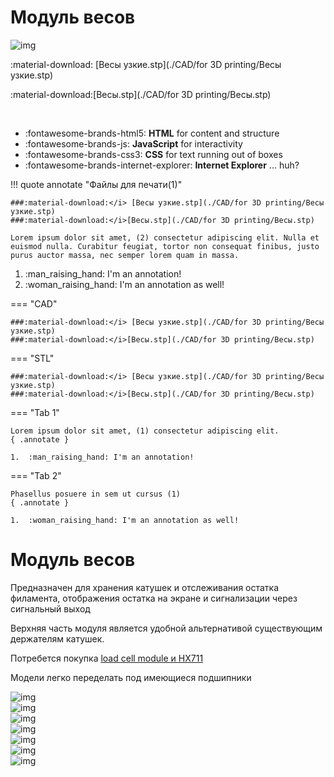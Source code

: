 # Модуль весов

<!-- ![img](https://github.com/pavluchenkor/iDryerProject/blob/main/iDryer%20v2/Hardware/Scale%20module/img/IMG_8882-web.jpeg)<br> -->
![img](./img/IMG_8882-web.jpeg)<br>



:material-download:</i> [Весы узкие.stp](./CAD/for 3D printing/Весы узкие.stp)

:material-download:</i>[Весы.stp](./CAD/for 3D printing/Весы.stp)

<br>
<div class="grid cards" markdown>

- :fontawesome-brands-html5: __HTML__ for content and structure
- :fontawesome-brands-js: __JavaScript__ for interactivity
- :fontawesome-brands-css3: __CSS__ for text running out of boxes
- :fontawesome-brands-internet-explorer: __Internet Explorer__ ... huh?

</div>

!!! quote annotate "Файлы для печати(1)"

    ###:material-download:</i> [Весы узкие.stp](./CAD/for 3D printing/Весы узкие.stp)
    ###:material-download:</i>[Весы.stp](./CAD/for 3D printing/Весы.stp)

    Lorem ipsum dolor sit amet, (2) consectetur adipiscing elit. Nulla et
    euismod nulla. Curabitur feugiat, tortor non consequat finibus, justo
    purus auctor massa, nec semper lorem quam in massa.

1.  :man_raising_hand: I'm an annotation!
2.  :woman_raising_hand: I'm an annotation as well!


=== "CAD"
    
    ###:material-download:</i> [Весы узкие.stp](./CAD/for 3D printing/Весы узкие.stp)
    ###:material-download:</i>[Весы.stp](./CAD/for 3D printing/Весы.stp)
=== "STL"

    ###:material-download:</i> [Весы узкие.stp](./CAD/for 3D printing/Весы узкие.stp)
    ###:material-download:</i>[Весы.stp](./CAD/for 3D printing/Весы.stp)


=== "Tab 1"

    Lorem ipsum dolor sit amet, (1) consectetur adipiscing elit.
    { .annotate }

    1.  :man_raising_hand: I'm an annotation!

=== "Tab 2"

    Phasellus posuere in sem ut cursus (1)
    { .annotate }

    1.  :woman_raising_hand: I'm an annotation as well!





# Модуль весов

Предназначен для хранения катушек и отслеживания остатка филамента, отображения остатка на экране и сигнализации через сигнальный выход

Верхняя часть модуля является удобной альтернативой существующим держателям катушек.

Потребется покупка [load cell module и HX711](https://aliexpress.ru/item/32860114708.html?sku_id=12000024686706530&spm=a2g2w.productlist.search_results.0.33494aa6rTvrLS)

Модели легко переделать под имеющиеся подшипники

![img](https://github.com/pavluchenkor/iDryerProject/blob/main/iDryer%20v2/Hardware/Scale%20module/img/IMG_9192-web.jpeg)<br>
![img](https://github.com/pavluchenkor/iDryerProject/blob/main/iDryer%20v2/Hardware/Scale%20module/img/IMG_9187-web.jpeg)<br>
![img](https://github.com/pavluchenkor/iDryerProject/blob/main/iDryer%20v2/Hardware/Scale%20module/img/camphoto_1144747756-web.jpeg)<br>
![img](https://github.com/pavluchenkor/iDryerProject/blob/main/iDryer%20v2/Hardware/Scale%20module/img/camphoto_959030623-web.jpeg)<br>
![img](https://github.com/pavluchenkor/iDryerProject/blob/main/iDryer%20v2/Hardware/Scale%20module/img/camphoto_1483920592-web.jpeg)<br>
![img](https://github.com/pavluchenkor/iDryerProject/blob/main/iDryer%20v2/Hardware/Scale%20module/img/IMG_9326-web.jpeg)<br>
![img](https://github.com/pavluchenkor/iDryerProject/blob/main/iDryer%20v2/Hardware/Scale%20module/img/IMG_9209-web.jpeg)<br>
